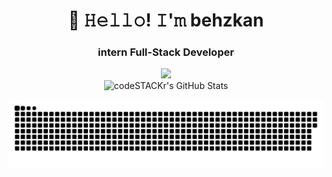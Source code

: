 <h1 align="center">👋 𝙷𝚎𝚕𝚕𝚘! 𝙸'𝚖 behzkan </h1>

<h3 align="center">intern Full-Stack Developer</h3>
<p align="center">
 <a href="https://tlgg.ru/behzkan1"><img src="https://img.shields.io/badge/-Telegram-blue?style=flat&logo=Telegram&logoColor=white" /></a>
 <br>
 <img alt="codeSTACKr's GitHub Stats" src="https://komarev.com/ghpvc/?username=your-github-behzkan&color=green" />
</p>

<p align="center">
 <img width="600" src="https://github.com/BaggerFast/BaggerFast/blob/main/assets/github-snake.svg" alt="snake"/>
</p>

